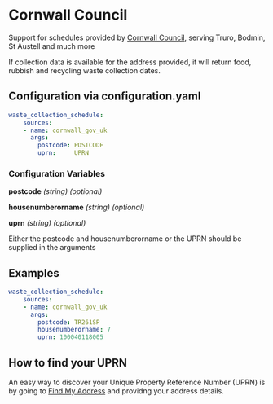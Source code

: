 # Cornwall Council

Support for schedules provided by [Cornwall Council](https://www.cornwall.gov.uk/), serving Truro, Bodmin, St Austell and much more

If collection data is available for the address provided, it will return food, rubbish and recycling waste collection dates.

## Configuration via configuration.yaml

```yaml
waste_collection_schedule:
    sources:
    - name: cornwall_gov_uk
      args:
        postcode: POSTCODE
        uprn:     UPRN
```

### Configuration Variables

**postcode**
*(string) (optional)*

**housenumberorname**
*(string) (optional)*

**uprn**
*(string) (optional)*

Either the postcode and housenumberorname or the UPRN should be supplied in the arguments

## Examples

```yaml
waste_collection_schedule:
    sources:
    - name: cornwall_gov_uk
      args:
        postcode: TR261SP
        housenumberorname: 7
        uprn: 100040118005
```

## How to find your UPRN

An easy way to discover your Unique Property Reference Number (UPRN) is by going to [Find My Address](https://www.findmyaddress.co.uk/) and providng your address details.
